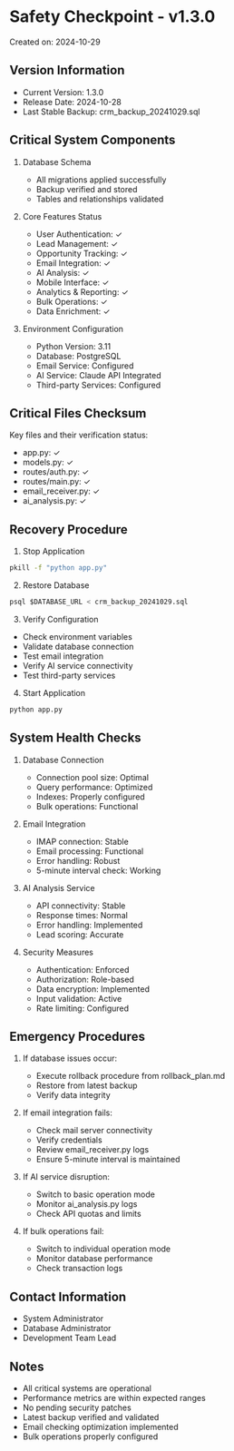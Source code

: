 # Safety Checkpoint - v1.3.0
Created on: 2024-10-29

## Version Information
- Current Version: 1.3.0
- Release Date: 2024-10-28
- Last Stable Backup: crm_backup_20241029.sql

## Critical System Components
1. Database Schema
   - All migrations applied successfully
   - Backup verified and stored
   - Tables and relationships validated

2. Core Features Status
   - User Authentication: ✓
   - Lead Management: ✓
   - Opportunity Tracking: ✓
   - Email Integration: ✓
   - AI Analysis: ✓
   - Mobile Interface: ✓
   - Analytics & Reporting: ✓
   - Bulk Operations: ✓
   - Data Enrichment: ✓

3. Environment Configuration
   - Python Version: 3.11
   - Database: PostgreSQL
   - Email Service: Configured
   - AI Service: Claude API Integrated
   - Third-party Services: Configured

## Critical Files Checksum
Key files and their verification status:
- app.py: ✓
- models.py: ✓
- routes/auth.py: ✓
- routes/main.py: ✓
- email_receiver.py: ✓
- ai_analysis.py: ✓

## Recovery Procedure
1. Stop Application
```bash
pkill -f "python app.py"
```

2. Restore Database
```sql
psql $DATABASE_URL < crm_backup_20241029.sql
```

3. Verify Configuration
- Check environment variables
- Validate database connection
- Test email integration
- Verify AI service connectivity
- Test third-party services

4. Start Application
```bash
python app.py
```

## System Health Checks
1. Database Connection
   - Connection pool size: Optimal
   - Query performance: Optimized
   - Indexes: Properly configured
   - Bulk operations: Functional

2. Email Integration
   - IMAP connection: Stable
   - Email processing: Functional
   - Error handling: Robust
   - 5-minute interval check: Working

3. AI Analysis Service
   - API connectivity: Stable
   - Response times: Normal
   - Error handling: Implemented
   - Lead scoring: Accurate

4. Security Measures
   - Authentication: Enforced
   - Authorization: Role-based
   - Data encryption: Implemented
   - Input validation: Active
   - Rate limiting: Configured

## Emergency Procedures
1. If database issues occur:
   - Execute rollback procedure from rollback_plan.md
   - Restore from latest backup
   - Verify data integrity

2. If email integration fails:
   - Check mail server connectivity
   - Verify credentials
   - Review email_receiver.py logs
   - Ensure 5-minute interval is maintained

3. If AI service disruption:
   - Switch to basic operation mode
   - Monitor ai_analysis.py logs
   - Check API quotas and limits

4. If bulk operations fail:
   - Switch to individual operation mode
   - Monitor database performance
   - Check transaction logs

## Contact Information
- System Administrator
- Database Administrator
- Development Team Lead

## Notes
- All critical systems are operational
- Performance metrics are within expected ranges
- No pending security patches
- Latest backup verified and validated
- Email checking optimization implemented
- Bulk operations properly configured
